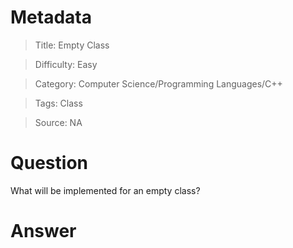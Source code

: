 # Metadata
> Title: Empty Class

> Difficulty: Easy

> Category: Computer Science/Programming Languages/C++

> Tags: Class

> Source: NA

# Question
What will be implemented for an empty class?

# Answer
